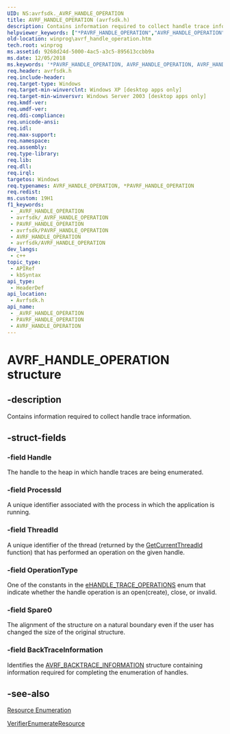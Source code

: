 ```yaml
---
UID: NS:avrfsdk._AVRF_HANDLE_OPERATION
title: AVRF_HANDLE_OPERATION (avrfsdk.h)
description: Contains information required to collect handle trace information.
helpviewer_keywords: ["*PAVRF_HANDLE_OPERATION","AVRF_HANDLE_OPERATION","AVRF_HANDLE_OPERATION structure [Windows API]","avrfsdk/AVRF_HANDLE_OPERATION","base.avrf_handle_operation","winprog.avrf_handle_operation"]
old-location: winprog\avrf_handle_operation.htm
tech.root: winprog
ms.assetid: 9268d24d-5000-4ac5-a3c5-895613ccbb9a
ms.date: 12/05/2018
ms.keywords: '*PAVRF_HANDLE_OPERATION, AVRF_HANDLE_OPERATION, AVRF_HANDLE_OPERATION structure [Windows API], avrfsdk/AVRF_HANDLE_OPERATION, base.avrf_handle_operation, winprog.avrf_handle_operation'
req.header: avrfsdk.h
req.include-header: 
req.target-type: Windows
req.target-min-winverclnt: Windows XP [desktop apps only]
req.target-min-winversvr: Windows Server 2003 [desktop apps only]
req.kmdf-ver: 
req.umdf-ver: 
req.ddi-compliance: 
req.unicode-ansi: 
req.idl: 
req.max-support: 
req.namespace: 
req.assembly: 
req.type-library: 
req.lib: 
req.dll: 
req.irql: 
targetos: Windows
req.typenames: AVRF_HANDLE_OPERATION, *PAVRF_HANDLE_OPERATION
req.redist: 
ms.custom: 19H1
f1_keywords:
 - _AVRF_HANDLE_OPERATION
 - avrfsdk/_AVRF_HANDLE_OPERATION
 - PAVRF_HANDLE_OPERATION
 - avrfsdk/PAVRF_HANDLE_OPERATION
 - AVRF_HANDLE_OPERATION
 - avrfsdk/AVRF_HANDLE_OPERATION
dev_langs:
 - c++
topic_type:
 - APIRef
 - kbSyntax
api_type:
 - HeaderDef
api_location:
 - Avrfsdk.h
api_name:
 - _AVRF_HANDLE_OPERATION
 - PAVRF_HANDLE_OPERATION
 - AVRF_HANDLE_OPERATION
---
```


# AVRF_HANDLE_OPERATION structure


## -description

Contains information required to collect handle trace information.

## -struct-fields

### -field Handle

The handle to the heap in which handle traces are being enumerated.

### -field ProcessId

A unique identifier associated with the process in which the application is running.

### -field ThreadId

A unique identifier of the thread (returned by the <a href="/windows/desktop/api/processthreadsapi/nf-processthreadsapi-getcurrentthreadid">GetCurrentThreadId</a> function) that has performed an operation on the given handle.

### -field OperationType

One of the constants in the <a href="/windows/desktop/api/avrfsdk/ne-avrfsdk-ehandle_trace_operations">eHANDLE_TRACE_OPERATIONS</a> enum that indicate whether the handle operation is                  an open(create), close, or invalid.

### -field Spare0

The alignment of the structure on a natural boundary even if the user has changed the size of the original structure.

### -field BackTraceInformation

Identifies the <a href="/windows/desktop/api/avrfsdk/ns-avrfsdk-avrf_backtrace_information">AVRF_BACKTRACE_INFORMATION</a> structure containing information required for completing the enumeration of handles.

## -see-also

<a href="/windows/desktop/DevNotes/resource-enumeration">Resource Enumeration</a>



<a href="/windows/desktop/api/avrfsdk/nf-avrfsdk-verifierenumerateresource">VerifierEnumerateResource</a>

